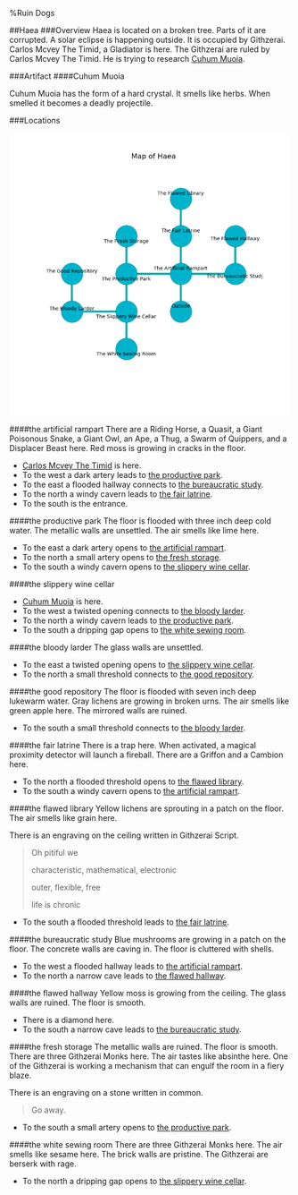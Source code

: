 %Ruin Dogs

##Haea
###Overview
Haea is located on a broken tree. Parts of it are corrupted. A solar eclipse is happening outside. It is occupied by Githzerai. <a name="Carlos-Mcvey-The-Timid"></a>Carlos Mcvey The Timid, a Gladiator is here. The Githzerai are ruled by Carlos Mcvey The Timid. He  is trying to research [Cuhum Muoia](#Cuhum-Muoia). 



###Artifact
####<a name="Cuhum-Muoia"></a>Cuhum Muoia


Cuhum Muoia has the form of a hard crystal. It smells like herbs. When smelled it becomes a deadly projectile. 





###Locations


![](../v2/images/Haea.png)

####<a name="the-artificial-rampart"></a>the artificial rampart
There are a Riding Horse, a Quasit, a Giant Poisonous Snake, a Giant Owl, an Ape, a Thug, a Swarm of Quippers, and a Displacer Beast here. Red moss is growing in cracks in the floor. 



* [Carlos Mcvey The Timid](#Carlos-Mcvey-The-Timid) is here.
* To the west a dark artery leads to [the productive park](#the-productive-park).
* To the east a flooded hallway connects to [the bureaucratic study](#the-bureaucratic-study).
* To the north a windy cavern leads to [the fair latrine](#the-fair-latrine).
* To the south is the entrance.


####<a name="the-productive-park"></a>the productive park
The floor is flooded with three inch deep cold water. The metallic walls are unsettled. The air smells like lime here. 



* To the east a dark artery opens to [the artificial rampart](#the-artificial-rampart).
* To the north a small artery opens to [the fresh storage](#the-fresh-storage).
* To the south a windy cavern opens to [the slippery wine cellar](#the-slippery-wine-cellar).


####<a name="the-slippery-wine-cellar"></a>the slippery wine cellar




* [Cuhum Muoia](#Cuhum-Muoia) is here.
* To the west a twisted opening connects to [the bloody larder](#the-bloody-larder).
* To the north a windy cavern leads to [the productive park](#the-productive-park).
* To the south a dripping gap opens to [the white sewing room](#the-white-sewing-room).


####<a name="the-bloody-larder"></a>the bloody larder
The glass walls are unsettled. 



* To the east a twisted opening opens to [the slippery wine cellar](#the-slippery-wine-cellar).
* To the north a small threshold connects to [the good repository](#the-good-repository).


####<a name="the-good-repository"></a>the good repository
The floor is flooded with seven inch deep lukewarm water. Gray lichens are growing in broken urns. The air smells like green apple here. The mirrored walls are ruined. 



* To the south a small threshold connects to [the bloody larder](#the-bloody-larder).


####<a name="the-fair-latrine"></a>the fair latrine
There is a trap here. When activated, a magical proximity detector will launch a fireball. There are a Griffon and a Cambion here. 



* To the north a flooded threshold opens to [the flawed library](#the-flawed-library).
* To the south a windy cavern opens to [the artificial rampart](#the-artificial-rampart).


####<a name="the-flawed-library"></a>the flawed library
Yellow lichens are sprouting in a patch on the floor. The air smells like grain here. 

There is an engraving on the ceiling written in Githzerai Script. 

> Oh pitiful we
>
> characteristic, mathematical, electronic
>
> outer, flexible, free
>
> life is chronic
>


* To the south a flooded threshold leads to [the fair latrine](#the-fair-latrine).


####<a name="the-bureaucratic-study"></a>the bureaucratic study
Blue mushrooms are growing in a patch on the floor. The concrete walls are caving in. The floor is cluttered with shells. 



* To the west a flooded hallway leads to [the artificial rampart](#the-artificial-rampart).
* To the north a narrow cave leads to [the flawed hallway](#the-flawed-hallway).


####<a name="the-flawed-hallway"></a>the flawed hallway
Yellow moss is growing from the ceiling. The glass walls are ruined. The floor is smooth. 



* There is a diamond here.
* To the south a narrow cave leads to [the bureaucratic study](#the-bureaucratic-study).


####<a name="the-fresh-storage"></a>the fresh storage
The metallic walls are ruined. The floor is smooth. There are three Githzerai Monks here. The air tastes like absinthe here. One of the Githzerai is working a mechanism that can engulf the room in a fiery blaze. 

There is an engraving on a stone written in common. 

> Go away.
>


* To the south a small artery opens to [the productive park](#the-productive-park).


####<a name="the-white-sewing-room"></a>the white sewing room
There are three Githzerai Monks here. The air smells like sesame here. The brick walls are pristine. The Githzerai are berserk with rage. 



* To the north a dripping gap opens to [the slippery wine cellar](#the-slippery-wine-cellar).



